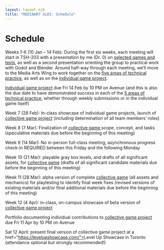```yaml
---
layout: layout.njk
title: "MEDIAART 3L03: Schedule"
---
```


# Schedule

Weeks 1-6 (10 Jan – 14 Feb): During the first six weeks, each meeting will start in TSH-203 with a presentation by me (Dr. 0) on <a href="../games-and-texts/index.html">selected games and texts</a>, as well as a second presentation orienting the group to practical work with Godot and Blender. Around half-way through each meeting, we’ll move to the Media Arts Wing to work together on the <a href="../technical-practice/index.html">five areas of technical practice</a>, as well as on the <a href="../individual-game/index.html">individual game project</a>. 

<a href="../individual-game/index.html">Individual game project</a> due Fri 14 Feb by 10 PM on Avenue (and this is also the due date to have demonstrated success in each of the <a href="../technical-practice/index.html">5 areas of technical practice</a>, whether through weekly submissions or in the individual game itself) 

Week 7 (28 Feb): In-class showcase of individual game projects, launch of <a href="../collective-game/index.html">collective game project</a> (including determination of all team members’ roles) 

Week 8 (7 Mar): Finalization of <a href="../collective-game/index.html">collective game </a> scope, concept, and tasks (speculative materials due before the beginning of this meeting) 

Week 9 (14 Mar): No in-person full-class meeting; asynchronous progress check-in REQUIRED between this Friday and the following Monday 

Week 10 (21 Mar): playable gray box levels, and drafts of all significant assets, for <a href="../collective-game/index.html">collective game</a> (drafts of all significant candidate materials due before the beginning of this meeting) 

Week 11 (28 Mar): alpha version of complete <a href="../collective-game/index.html">collective game</a> (all assets and mechanics) for playtesting to identify final week fixes (revised versions of existing materials and/or final additional materials due before the beginning of this meeting) 

Week 12 (4 Apr): in-class, on-campus showcase of beta version of <a href="../collective-game/index.html">collective game project</a>

Portfolio documenting individual contributions to <a href="../collective-game/index.html">collective game project</a> due Fri 11 Apr by 10 PM on Avenue 

Sat 12 April: present final version of collective game project at a href="https://levelupshowcase.com/"></a>Level Up Showcase</a> in Toronto (attendance optional but strongly recommended!)